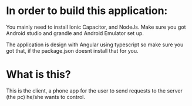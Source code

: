 # In order to build this application:
You mainly need to install Ionic Capacitor, and NodeJs. Make sure you got Android studio and grandle and Android Emulator set up.

The application is design with Angular using typescript so make sure you got that, if the package.json doesnt install that for you.


# What is this? 
This is the client, a phone app for the user to send requests to the server (the pc) he/she wants to control.
